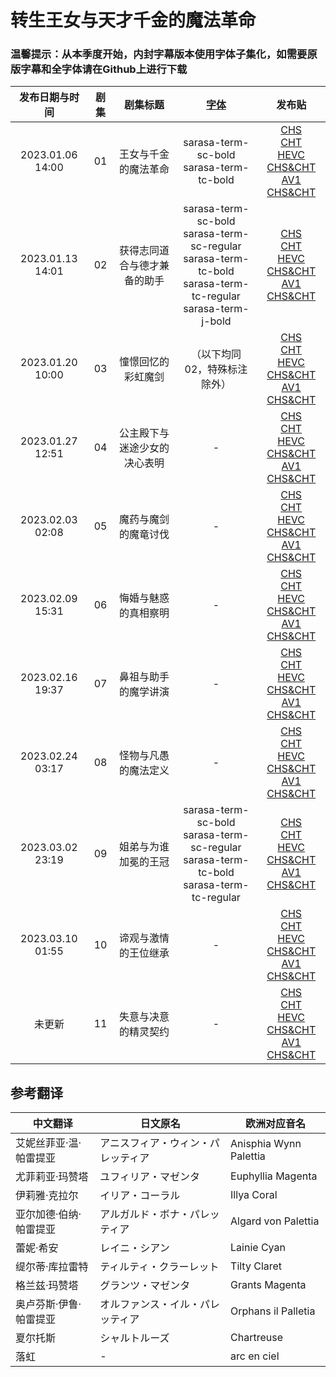 # 转生王女与天才千金的魔法革命

### 温馨提示：从本季度开始，内封字幕版本使用字体子集化，如需要原版字幕和全字体请在Github上进行下载

发布日期与时间 | 剧集 | 剧集标题 | [字体](https://drive.google.com/drive/folders/1iypa6zAL0BJhom4-htpNNXLzyMMuB_xx?usp=sharing) | 发布贴
:---: | :---: | :---: | :---: | :---: 
2023.01.06 14:00 | 01 | 王女与千金的魔法革命 | sarasa-term-sc-bold <br/> sarasa-term-tc-bold | [CHS](https://bangumi.moe/torrent/63b7b8a01bdd67000741f6b2)<br/>[CHT](https://bangumi.moe/torrent/63b7b8c41bdd67000741f700)<br/>[HEVC CHS&CHT](https://bangumi.moe/torrent/63b7b8ee1bdd67000741f773)<br/>[AV1 CHS&CHT](https://bangumi.moe/torrent/63c2a0091bdd67000764c074)
2023.01.13 14:01 | 02 | 获得志同道合与德才兼备的助手 | sarasa-term-sc-bold <br/> sarasa-term-sc-regular <br/> sarasa-term-tc-bold <br/> sarasa-term-tc-regular <br/>sarasa-term-j-bold | [CHS](https://bangumi.moe/torrent/63c0f3b21bdd6700075f94ed)<br/>[CHT](https://bangumi.moe/torrent/63c0f3e91bdd6700075f95d9)<br/>[HEVC CHS&CHT](https://bangumi.moe/torrent/63c0f42a1bdd6700075f96a0)<br/>[AV1 CHS&CHT](https://bangumi.moe/torrent/63c2a4f21bdd67000764ce72)
2023.01.20 10:00 | 03 | 憧憬回忆的彩虹魔剑 | （以下均同02，特殊标注除外） | [CHS](https://bangumi.moe/torrent/63c9f5ad5fa12c000738be0b)<br/>[CHT](https://bangumi.moe/torrent/63c9f67e5fa12c000738c11e)<br/>[HEVC CHS&CHT](https://bangumi.moe/torrent/63c9f6ba5fa12c000738c209)<br/>[AV1 CHS&CHT](https://bangumi.moe/torrent/63c9f7385fa12c000738c3e4)
2023.01.27 12:51 | 04 | 公主殿下与迷途少女的决心表明 | - | [CHS](https://bangumi.moe/torrent/63d358465fa12c0007587483)<br/>[CHT](https://bangumi.moe/torrent/63d359305fa12c00075877f1)<br/>[HEVC CHS&CHT](https://bangumi.moe/torrent/63d359745fa12c00075878dc)<br/>[AV1 CHS&CHT](https://bangumi.moe/torrent/63d359a55fa12c00075879a2)
2023.02.03 02:08 | 05 | 魔药与魔剑的魔竜讨伐 | - | [CHS](https://bangumi.moe/torrent/63dbfc075fa12c00077712b2)<br/>[CHT](https://bangumi.moe/torrent/63dbffa95fa12c00077720fe)<br/>[HEVC CHS&CHT](https://bangumi.moe/torrent/63dbfd9f5fa12c00077718f7)<br/>[AV1 CHS&CHT](https://bangumi.moe/torrent/63dbff055fa12c0007771e96)
2023.02.09 15:31 | 06 | 悔婚与魅惑的真相察明 | - | [CHS](https://bangumi.moe/torrent/63e4a13a5fa12c0007945e83)<br/>[CHT](https://bangumi.moe/torrent/63e4a1535fa12c0007945ed7)<br/>[HEVC CHS&CHT](https://bangumi.moe/torrent/63e4a16a5fa12c0007945f19)<br/>[AV1 CHS&CHT](https://bangumi.moe/torrent/63e4a1905fa12c0007945fa6)
2023.02.16 19:37 | 07 | 鼻祖与助手的魔学讲演 | - | [CHS](https://bangumi.moe/torrent/63ee156c6ac9210007a968ea)<br/>[CHT](https://bangumi.moe/torrent/63ee15816ac9210007a96953)<br/>[HEVC CHS&CHT](https://bangumi.moe/torrent/63ee16bd6ac9210007a96d6e)<br/>[AV1 CHS&CHT](https://bangumi.moe/torrent/63ee32446ac9210007a9c2e8)
2023.02.24 03:17 | 08 | 怪物与凡愚的魔法定义 | - | [CHS](https://bangumi.moe/torrent/63f7bbe324768500077adf8c)<br/>[CHT](https://bangumi.moe/torrent/63f7bcb024768500077ae225)<br/>[HEVC CHS&CHT](https://bangumi.moe/torrent/63f7bcc024768500077ae26b)<br/>[AV1 CHS&CHT](https://bangumi.moe/torrent/63f7bcd224768500077ae299)
2023.03.02 23:19 | 09 | 姐弟与为谁加冕的王冠 | sarasa-term-sc-bold <br/> sarasa-term-sc-regular <br/> sarasa-term-tc-bold <br/> sarasa-term-tc-regular  | [CHS](https://bangumi.moe/torrent/6400be6e79794900078dd4e3)<br/>[CHT](https://bangumi.moe/torrent/6400be8779794900078dd558)<br/>[HEVC CHS&CHT](https://bangumi.moe/torrent/6400be9879794900078dd58a)<br/>[AV1 CHS&CHT](https://bangumi.moe/torrent/6400bea879794900078dd5b7)
2023.03.10 01:55 | 10 | 谛观与激情的王位继承 | - | [CHS](https://bangumi.moe/torrent/640a1d9678741b0007e68fb1)<br/>[CHT](https://bangumi.moe/torrent/640a1da678741b0007e68ff0)<br/>[HEVC CHS&CHT](https://bangumi.moe/torrent/640a1db278741b0007e6902b)<br/>[AV1 CHS&CHT](https://bangumi.moe/torrent/640a1dc278741b0007e69071)
未更新 | 11 | 失意与决意的精灵契约 | - | [CHS]()<br/>[CHT]()<br/>[HEVC CHS&CHT]()<br/>[AV1 CHS&CHT]()

## 参考翻译

中文翻译 | 日文原名 | 欧洲对应音名 | 
--- | ---| ---
艾妮丝菲亚·温·帕雷提亚 | アニスフィア・ウィン・パレッティア | Anisphia Wynn Palettia
尤菲莉亚·玛赞塔 | ユフィリア・マゼンタ | Euphyllia Magenta
伊莉雅·克拉尔 | イリア・コーラル | Illya Coral
亚尔加德·伯纳·帕雷提亚 | アルガルド・ボナ・パレッティア | Algard von Palettia
蕾妮·希安 | レイニ・シアン | Lainie Cyan
缇尔蒂·库拉雷特 | ティルティ・クラーレット | Tilty Claret
格兰兹·玛赞塔 | グランツ・マゼンタ | Grants Magenta
奥卢芬斯·伊鲁·帕雷提亚 | オルファンス・イル・パレッティア | Orphans il Palletia
夏尔托斯 | シャルトルーズ | Chartreuse
落虹 | - | arc en ciel
